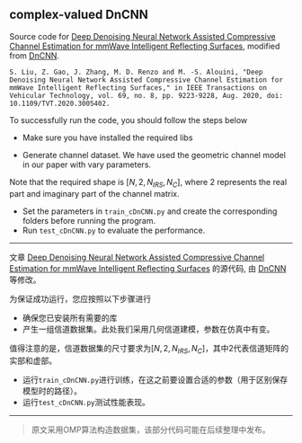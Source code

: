 ## complex-valued DnCNN

Source code for [Deep Denoising Neural Network Assisted Compressive Channel Estimation for mmWave Intelligent Reflecting Surfaces](https://ieeexplore.ieee.org/document/9127834), modified from [DnCNN](https://github.com/cszn/DnCNN). 

```
S. Liu, Z. Gao, J. Zhang, M. D. Renzo and M. -S. Alouini, "Deep Denoising Neural Network Assisted Compressive Channel Estimation for mmWave Intelligent Reflecting Surfaces," in IEEE Transactions on Vehicular Technology, vol. 69, no. 8, pp. 9223-9228, Aug. 2020, doi: 10.1109/TVT.2020.3005402.
```


To successfully run the code, you should follow the steps below

- Make sure you have installed the required libs

- Generate channel dataset. We have used the geometric channel model in our paper with vary parameters. 

Note that the required shape is $[N,2,N_{IRS},N_{C}]$, where 2 represents the real part and imaginary part of the channel matrix.

- Set the parameters in `train_cDnCNN.py` and create the corresponding folders before running the program.
- Run `test_cDnCNN.py` to evaluate the performance.

---

文章 [Deep Denoising Neural Network Assisted Compressive Channel Estimation for mmWave Intelligent Reflecting Surfaces](https://ieeexplore.ieee.org/document/9127834) 的源代码, 由 [DnCNN](https://github.com/cszn/DnCNN) 等修改。

为保证成功运行，您应按照以下步骤进行

- 确保您已安装所有需要的库
- 产生一组信道数据集。此处我们采用几何信道建模，参数在仿真中有变。

值得注意的是，信道数据集的尺寸要求为$[N,2,N_{IRS},N_{C}]$，其中2代表信道矩阵的实部和虚部。

- 运行`train_cDnCNN.py`进行训练，在这之前要设置合适的参数（用于区别保存模型时的路径）。
- 运行`test_cDnCNN.py`测试性能表现。

---

> 原文采用OMP算法构造数据集，该部分代码可能在后续整理中发布。
